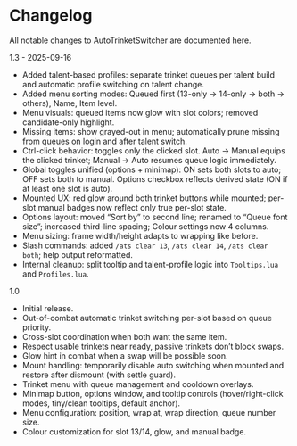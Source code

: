 Changelog
=========

All notable changes to AutoTrinketSwitcher are documented here.

1.3 - 2025-09-16
- Added talent-based profiles: separate trinket queues per talent build and automatic profile switching on talent change.
- Added menu sorting modes: Queued first (13-only → 14-only → both → others), Name, Item level.
- Menu visuals: queued items now glow with slot colors; removed candidate-only highlight.
- Missing items: show grayed-out in menu; automatically prune missing from queues on login and after talent switch.
- Ctrl-click behavior: toggles only the clicked slot. Auto → Manual equips the clicked trinket; Manual → Auto resumes queue logic immediately.
- Global toggles unified (options + minimap): ON sets both slots to auto; OFF sets both to manual. Options checkbox reflects derived state (ON if at least one slot is auto).
- Mounted UX: red glow around both trinket buttons while mounted; per-slot manual badges now reflect only true per-slot state.
- Options layout: moved “Sort by” to second line; renamed to “Queue font size”; increased third-line spacing; Colour settings now 4 columns.
- Menu sizing: frame width/height adapts to wrapping like before.
- Slash commands: added `/ats clear 13`, `/ats clear 14`, `/ats clear both`; help output reformatted.
- Internal cleanup: split tooltip and talent-profile logic into `Tooltips.lua` and `Profiles.lua`.

1.0
- Initial release.
- Out-of-combat automatic trinket switching per-slot based on queue priority.
- Cross-slot coordination when both want the same item.
- Respect usable trinkets near ready, passive trinkets don’t block swaps.
- Glow hint in combat when a swap will be possible soon.
- Mount handling: temporarily disable auto switching when mounted and restore after dismount (with settle guard).
- Trinket menu with queue management and cooldown overlays.
- Minimap button, options window, and tooltip controls (hover/right-click modes, tiny/clean tooltips, default anchor).
- Menu configuration: position, wrap at, wrap direction, queue number size.
- Colour customization for slot 13/14, glow, and manual badge.
